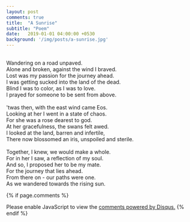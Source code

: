 ```yaml
---
layout: post
comments: true
title:  "A Sunrise"
subtitle: "Poem"
date:   2019-01-01 04:00:00 +0530
background: '/img/posts/a-sunrise.jpg'
---
```


<br>Wandering on a road unpaved.
<br>Alone and broken, against the wind I braved.
<br>Lost was my passion for the journey ahead.
<br>I was getting sucked into the land of the dead.
<br>Blind I was to color, as I was to love.
<br>I prayed for someone to be sent from above.
<br>
<br>'twas then, with the east wind came Eos.
<br>Looking at her I went in a state of chaos.
<br>For she was a rose dearest to god.
<br>At her gracefulness, the swans felt awed.
<br>I looked at the land, barren and infertile,
<br>There now blossomed an iris, unspoiled and sterile.
<br>
<br>Together, I knew, we would make a whole.
<br>For in her I saw, a reflection of my soul.
<br>And so, I proposed her to be my mate.
<br>For the journey that lies ahead.
<br>From there on - our paths were one.
<br>As we wandered towards the rising sun.


{% if page.comments %}
<div id="disqus_thread"></div>
<script>
    /**
     *  RECOMMENDED CONFIGURATION VARIABLES: EDIT AND UNCOMMENT THE SECTION BELOW TO INSERT DYNAMIC VALUES FROM YOUR PLATFORM OR CMS.
     *  LEARN WHY DEFINING THESE VARIABLES IS IMPORTANT: https://disqus.com/admin/universalcode/#configuration-variables
     */
    /*
    var disqus_config = function () {
        this.page.url = PAGE_URL;  // Replace PAGE_URL with your page's canonical URL variable
        this.page.identifier = PAGE_IDENTIFIER; // Replace PAGE_IDENTIFIER with your page's unique identifier variable
    };
    */
    (function() {  // REQUIRED CONFIGURATION VARIABLE: EDIT THE SHORTNAME BELOW
        var d = document, s = d.createElement('script');

        s.src = 'https://amanabt.disqus.com/embed.js';  // IMPORTANT: Replace EXAMPLE with your forum shortname!

        s.setAttribute('data-timestamp', +new Date());
        (d.head || d.body).appendChild(s);
    })();
</script>
<noscript>Please enable JavaScript to view the <a href="https://disqus.com/?ref_noscript" rel="nofollow">comments powered by Disqus.</a></noscript>
{% endif %}
